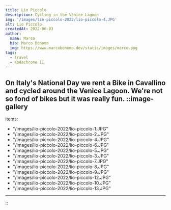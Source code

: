 ```yaml
---
title: Lio Piccolo
description: Cycling in the Venice Lagoon
img: '/images/lio-piccolo-2022/lio-piccolo-4.JPG'
alt: Lio Piccolo
createdAt: 2022-06-03
author:
  name: Marco
  bio: Marco Bonomo
  img: https://www.marcobonomo.dev/static/images/marco.png
tags:
  - travel
  - Kodachrome II
---
```


On Italy's National Day we rent a Bike in Cavallino and cycled around the Venice Lagoon. We're not so fond of bikes but it was really fun. 
::image-gallery
---
items:
- "/images/lio-piccolo-2022/lio-piccolo-1.JPG"
- "/images/lio-piccolo-2022/lio-piccolo-2.JPG"
- "/images/lio-piccolo-2022/lio-piccolo-4.JPG"
- "/images/lio-piccolo-2022/lio-piccolo-6.JPG"
- "/images/lio-piccolo-2022/lio-piccolo-5.JPG"
- "/images/lio-piccolo-2022/lio-piccolo-3.JPG"
- "/images/lio-piccolo-2022/lio-piccolo-7.JPG"
- "/images/lio-piccolo-2022/lio-piccolo-8.JPG"
- "/images/lio-piccolo-2022/lio-piccolo-9.JPG"
- "/images/lio-piccolo-2022/lio-piccolo-12.JPG"
- "/images/lio-piccolo-2022/lio-piccolo-10.JPG"
- "/images/lio-piccolo-2022/lio-piccolo-13.JPG"
---
::
<image-gallery :items="
" />


